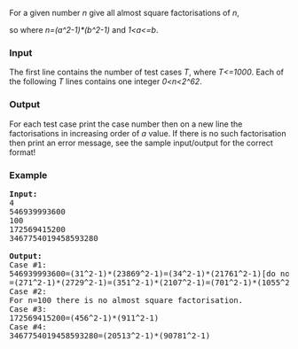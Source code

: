 <p>For a given  number <em>n</em> give all almost square factorisations of <em>n</em>,</p>
<p>so where <em>n=(a^2-1)*(b^2-1) </em>and <em>1&lt;a&lt;=b</em>.</p>
<h3>Input</h3>
<p>The first line contains the number of test cases <em>T</em>, where <em>T&lt;=1000</em>. Each of the following <em>T</em> lines contains one integer <em>0&lt;n&lt;2^62</em>.</p>
<h3>Output</h3>
<p>For each test case print the case number then on a new line the factorisations in increasing order of <em>a</em> value. If there is no such factorisation then print an error message, see the sample input/output for the correct format!</p>
<h3>Example</h3>
<pre><strong>Input:</strong><br>4<br>546939993600<br>100<br>172569415200<br>3467754019458593280<br><br><strong>Output:</strong><br>Case #1:<br>546939993600=(31^2-1)*(23869^2-1)=(34^2-1)*(21761^2-1)[do not break the line here]<br>=(271^2-1)*(2729^2-1)=(351^2-1)*(2107^2-1)=(701^2-1)*(1055^2-1)<br>Case #2:<br>For n=100 there is no almost square factorisation.<br>Case #3:<br>172569415200=(456^2-1)*(911^2-1)<br>Case #4:<br>3467754019458593280=(20513^2-1)*(90781^2-1)</pre>